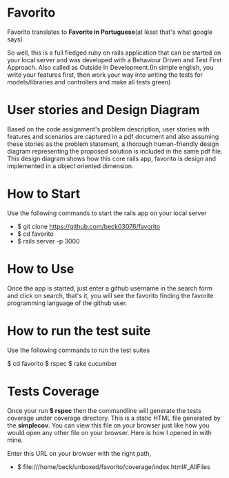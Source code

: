 # Favorito

Favorito translates to **Favorite in Portuguese**(at least that's what google says)

So well, this is a full fledged ruby on rails application that can be started on your local server and was developed with a Behaviour Driven and Test First Approach. Also called as Outside In Development.(In simple english, you write your features first, then work your way into writing the tests for models/libraries and controllers and make all tests green)

# User stories and Design Diagram

Based on the code assignment's problem description, user stories with features and scenarios are captured in a pdf document and also assuming these stories as the problem statement, a thorough human-friendly design diagram representing the proposed solution is included in the same pdf file. This design diagram shows how this core rails app, favorito is design and implemented in a object oriented dimension.

# How to Start

Use the following commands to start the rails app on your local server

* $ git clone https://github.com/beck03076/favorito
* $ cd favorito
* $ rails server -p 3000

# How to Use

Once the app is started, just enter a github username in the search form and click on search, that's it, you will see the favorito finding the favorite programming language of the github user.

# How to run the test suite

Use the following commands to run the test suites

$ cd favorito
$ rspec
$ rake cucumber

# Tests Coverage

Once your run **$ rspec** then the commandline will generate the tests coverage under coverage directory. This is a static HTML file generated by the **simplecov**. You can view this file on your browser just like how you would open any other file on your browser. Here is how I opened in with mine.

Enter this URL on your browser with the right path,

*  $ file:///home/beck/unboxed/favorito/coverage/index.html#_AllFiles


